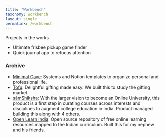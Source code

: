 ```yaml
---
title: "Workbench"
taxonomy: workbench
layout: single
permalink: /workbench
---
```

Projects in the works
- Ultimate frisbee pickup game finder
- Quick journal app to refocus attention

### Archive
- [Minimal Cave](https://minimalcave.com): Systems and Notion templates to organize personal and professional life.
- [Tofu](https://ontofu.com/): Delightful gifting made easy. We built this to study the gifting market.
- [sāmShiksha](https://samshiksha.gov.in): With the larger vision to become an Online University, this product is a first step in curating courses across interests and disciplines to augment college education in India. Product managed building this along with 4 others.
- [Open Learn India](https://anilgeorge.blog/openlearnindia): Open source repository of free online learning resources mapped to the Indian curriculum. Built this for my nephew and his friends.